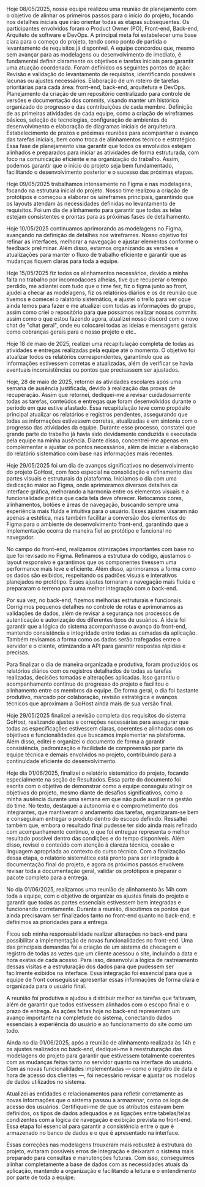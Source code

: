 Hoje 08/05/2025, nossa equipe realizou uma reunião de planejamento com o objetivo de alinhar os primeiros passos para o início do projeto, focando nos detalhes iniciais que irão orientar todas as etapas subsequentes. Os participantes envolvidos foram o Product Owner (PO), Front-end, Back-end, Arquiteto de software e DevOps.
A principal meta foi estabelecer uma base clara para o começo do projeto, tendo como ponto de partida o levantamento de requisitos já disponível. A equipe concordou que, mesmo sem avançar para as modelagens ou desenvolvimento de imediato, é fundamental definir claramente os objetivos e tarefas iniciais para garantir uma atuação coordenada.
Foram definidos os seguintes pontos de ação:
Revisão e validação do levantamento de requisitos, identificando possíveis lacunas ou ajustes necessários.
Elaboração de um roteiro de tarefas prioritárias para cada área: front-end, back-end, arquitetura e DevOps.
Planejamento da criação de um repositório centralizado para controle de versões e documentação dos commits, visando manter um histórico organizado do progresso e das contribuições de cada membro.
Definição de as primeiras atividades de cada equipe, como a criação de wireframes básicos, seleção de tecnologias, configuração de ambientes de desenvolvimento e elaboração de diagramas iniciais de arquitetura.
Estabelecimento de prazos e próximas reuniões para acompanhar o avanço das tarefas iniciais, bem como troca de alinhamentos técnico e estratégico.
Essa fase de planejamento visa garantir que todos os envolvidos estejam alinhados e preparados para iniciar as atividades de forma estruturada, com foco na comunicação eficiente e na organização do trabalho. Assim, podemos garantir que o início do projeto seja bem fundamentado, facilitando o desenvolvimento posterior e o sucesso das próximas etapas.

Hoje 09/05/2025 trabalhamos intensamente no Figma e nas modelagens, focando na estrutura inicial do projeto. Nosso time realizou a criação de protótipos e começou a elaborar os wireframes principais, garantindo que os layouts atendam às necessidades definidas no levantamento de requisitos. Foi um dia de alinhamento para garantir que todas as telas estejam consistentes e prontas para as próximas fases de detalhamento.

Hoje 10/05/2025 continuamos aprimorando as modelagens no Figma, avançando na definição de detalhes nos wireframes. Nosso objetivo foi refinar as interfaces, melhorar a navegação e ajustar elementos conforme o feedback preliminar. Além disso, estamos organizando as versões e atualizações para manter o fluxo de trabalho eficiente e garantir que as mudanças fiquem claras para toda a equipe.

Hoje 15/05/2025 fiz todos os alinhamentos necessários, devido a minha falta no trabalho por incomodacoes alheias, tive que recuperar o tempo perdido, me adiantei com tudo que o time fez, fiz o figma junto ao front, ajudei a checar as modelagens, fiz os relatórios diários e os de reunião que tivemos e comecei o ralatório sistemático, e ajustei o trello para ver oque ainda temos para fazer e me atualizei com todas as informações do grupo, assim como criei o repositório para que possamos realizar nossos commits assim como o que estou fazendo agora, atualizei nosso discord com o novo chat de "chat geral", onde eu colocarei todas as ideias e mensagens gerais como cobranças gerais para o nosso projeto e etc..

Hoje 18 de maio de 2025, realizei uma recapitulação completa de todas as atividades e entregas realizadas pela equipe até o momento. O objetivo foi atualizar todos os relatórios correspondentes, garantindo que as informações estivessem corretas e atualizadas, além de verificar se havia eventuais inconsistências ou pontos que precisassem ser ajustados.

Hoje, 28 de maio de 2025, retornei às atividades escolares após uma semana de ausência justificada, devido à realização das provas de recuperação. Assim que retornei, dediquei-me a revisar cuidadosamente todas as tarefas, conteúdos e entregas que foram desenvolvidos durante o período em que estive afastado. Essa recapitulação teve como propósito principal atualizar os relatórios e registros pendentes, assegurando que todas as informações estivessem corretas, atualizadas e em sintonia com o progresso das atividades da equipe. Durante esse processo, constatei que grande parte do trabalho já havia sido devidamente conduzida e executada pela equipe na minha ausência. Diante disso, concentrei-me apenas em complementar e ajustar os pontos necessários, além de iniciar a elaboração do relatório sistemático com base nas informações mais recentes.

Hoje 29/05/2025 foi um dia de avanços significativos no desenvolvimento do projeto GoHost, com foco especial na consolidação e refinamento das partes visuais e estruturais da plataforma. Iniciamos o dia com uma dedicação maior ao Figma, onde aprimoramos diversos detalhes da interface gráfica, melhorando a harmonia entre os elementos visuais e a funcionalidade prática que cada tela deve oferecer. Retocamos cores, alinhamentos, botões e áreas de navegação, buscando sempre uma experiência mais fluida e intuitiva para o usuário. Esses ajustes visaram não apenas a estética, mas também facilitar a conversão dos elementos do Figma para o ambiente de desenvolvimento front-end, garantindo que a implementação ocorra de maneira fiel ao protótipo e funcional no navegador.

No campo do front-end, realizamos otimizações importantes com base no que foi revisado no Figma. Refinamos a estrutura do código, ajustamos o layout responsivo e garantimos que os componentes tivessem uma performance mais leve e eficiente. Além disso, aprimoramos a forma como os dados são exibidos, respeitando os padrões visuais e interativos planejados no protótipo. Esses ajustes tornaram a navegação mais fluida e prepararam o terreno para uma melhor integração com o back-end.

Por sua vez, no back-end, fizemos melhorias estruturais e funcionais. Corrigimos pequenos detalhes no controle de rotas e aprimoramos as validações de dados, além de revisar a segurança nos processos de autenticação e autorização dos diferentes tipos de usuários. A ideia foi garantir que a lógica do sistema acompanhasse o avanço do front-end, mantendo consistência e integridade entre todas as camadas da aplicação. Também revisamos a forma como os dados serão trafegados entre o servidor e o cliente, otimizando a API para garantir respostas rápidas e precisas.

Para finalizar o dia de maneira organizada e produtiva, foram produzidos os relatórios diários com os registros detalhados de todas as tarefas realizadas, decisões tomadas e alterações aplicadas. Isso garantiu o acompanhamento contínuo do progresso do projeto e facilitou o alinhamento entre os membros da equipe. De forma geral, o dia foi bastante produtivo, marcado por colaboração, revisão estratégica e avanços técnicos que aproximam a GoHost ainda mais de sua versão final.

Hoje 29/05/2025 finalizei a revisão completa dos requisitos do sistema GoHost, realizando ajustes e correções necessárias para assegurar que todas as especificações estivessem claras, coerentes e alinhadas com os objetivos e funcionalidades que buscamos implementar na plataforma. Além disso, editei e organizei o documento de forma a garantir consistência, padronização e facilidade de compreensão por parte da equipe técnica e demais envolvidos no projeto, contribuindo para a continuidade eficiente do desenvolvimento.

Hoje dia 01/06/2025, finalizei o relatório sistemático do projeto, focando especialmente na seção de Resultados. Essa parte do documento foi escrita com o objetivo de demonstrar como a equipe conseguiu atingir os objetivos do projeto, mesmo diante de desafios significativos, como a minha ausência durante uma semana em que não pude auxiliar na gestão do time. No texto, destaquei a autonomia e o comprometimento dos integrantes, que mantiveram o andamento das tarefas, organizaram-se bem e conseguiram entregar o produto dentro do escopo definido. Ressaltei também que, embora o resultado final pudesse ter sido ainda mais refinado com acompanhamento contínuo, o que foi entregue representa o melhor resultado possível dentro das condições e do tempo disponíveis. Além disso, revisei o conteúdo com atenção à clareza técnica, coesão e linguagem apropriada ao contexto do curso técnico. Com a finalização dessa etapa, o relatório sistemático está pronto para ser integrado à documentação final do projeto, e agora os próximos passos envolvem revisar toda a documentação geral, validar os protótipos e preparar o pacote completo para a entrega.

No dia 01/06/2025, realizamos uma reunião de alinhamento às 14h com toda a equipe, com o objetivo de organizar os ajustes finais do projeto e garantir que todas as partes essenciais estivessem bem integradas e funcionando corretamente. Durante a reunião, discutimos os pontos que ainda precisavam ser finalizados tanto no front-end quanto no back-end, e definimos as prioridades para a entrega.

Ficou sob minha responsabilidade realizar alterações no back-end para possibilitar a implementação de novas funcionalidades no front-end. Uma das principais demandas foi a criação de um sistema de checagem e registro de todas as vezes que um cliente acessou o site, incluindo a data e hora exatas de cada acesso. Para isso, desenvolvi a lógica de rastreamento dessas visitas e a estruturação dos dados para que pudessem ser facilmente exibidos na interface. Essa integração foi essencial para que a equipe de front conseguisse apresentar essas informações de forma clara e organizada para o usuário final.

A reunião foi produtiva e ajudou a distribuir melhor as tarefas que faltavam, além de garantir que todos estivessem alinhados com o escopo final e o prazo de entrega. As ações feitas hoje no back-end representam um avanço importante na completude do sistema, conectando dados essenciais à experiência do usuário e ao funcionamento do site como um todo.

Ainda no dia 01/06/2025, após a reunião de alinhamento realizada às 14h e os ajustes realizados no back-end, dediquei-me à reestruturação das modelagens do projeto para garantir que estivessem totalmente coerentes com as mudanças feitas tanto no servidor quanto na interface do usuário. Com as novas funcionalidades implementadas — como o registro de data e hora de acesso dos clientes —, foi necessário revisar e ajustar os modelos de dados utilizados no sistema.

Atualizei as entidades e relacionamentos para refletir corretamente as novas informações que o sistema passou a armazenar, como os logs de acesso dos usuários. Certifiquei-me de que os atributos estavam bem definidos, os tipos de dados adequados e as ligações entre tabelas/telas condizentes com a lógica de navegação e exibição prevista no front-end. Essa etapa foi essencial para garantir a consistência entre o que é armazenado no banco de dados e o que é apresentado na interface.

Essas correções nas modelagens trouxeram mais robustez à estrutura do projeto, evitaram possíveis erros de integração e deixaram o sistema mais preparado para consultas e manutenções futuras. Com isso, conseguimos alinhar completamente a base de dados com as necessidades atuais da aplicação, mantendo a organização e facilitando a leitura e o entendimento por parte de toda a equipe.

